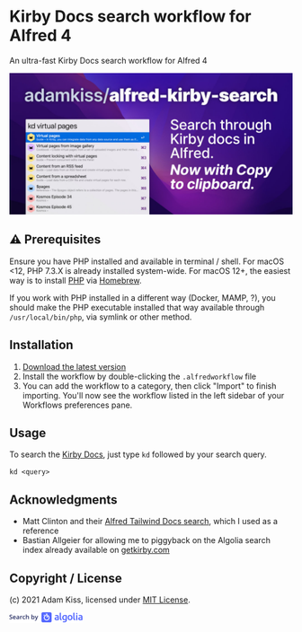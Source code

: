 # Kirby Docs search workflow for Alfred 4

An ultra-fast Kirby Docs search workflow for Alfred 4

![Screenshot](screenshot.jpg)

## ⚠️ Prerequisites

Ensure you have PHP installed and available in terminal / shell. For macOS <12, PHP 7.3.X is already installed system-wide. For macOS 12+, the easiest way is to install [PHP](https://formulae.brew.sh/formula/php) via [Homebrew](https://brew.sh).

If you work with PHP installed in a different way (Docker, MAMP, ?), you should make the PHP executable installed that way available through `/usr/local/bin/php`, via symlink or other method.

## Installation

1. [Download the latest version](https://github.com/adamkiss/alfred-kirby-search/releases)
2. Install the workflow by double-clicking the `.alfredworkflow` file
3. You can add the workflow to a category, then click "Import" to finish importing. You'll now see the workflow listed in the left sidebar of your Workflows preferences pane.

## Usage

To search the [Kirby Docs](https://getkirby.com/docs/guide), just type `kd` followed by your search query.

```
kd <query>
```

## Acknowledgments

- Matt Clinton and their [Alfred Tailwind Docs search](https://github.com/clnt/alfred-tailwindcss-docs), which I used as a reference
- Bastian Allgeier for allowing me to piggyback on the Algolia search index already available on [getkirby.com](https://getkirby.com)

## Copyright / License

(c) 2021 Adam Kiss, licensed under [MIT License](https://github.com/adamkiss/alfred-kirby-search/blob/main/LICENSE).

![Search by Algolia](algolia.png)

